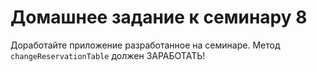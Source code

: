 # Домашнее задание к семинару 8
Доработайте приложение разработанное на семинаре. Метод `changeReservationTable` должен ЗАРАБОТАТЬ!